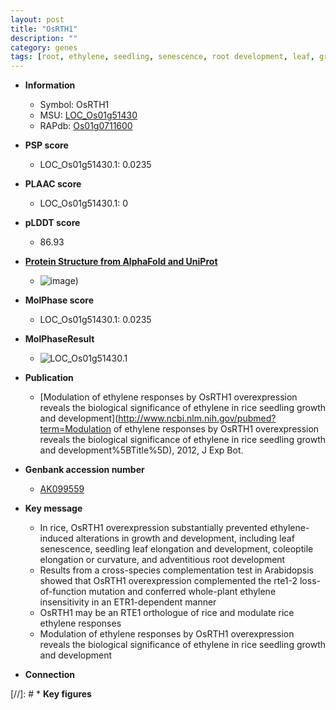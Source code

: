 ```yaml
---
layout: post
title: "OsRTH1"
description: ""
category: genes
tags: [root, ethylene, seedling, senescence, root development, leaf, growth, adventitious root]
---
```


* **Information**  
    + Symbol: OsRTH1  
    + MSU: [LOC_Os01g51430](http://rice.plantbiology.msu.edu/cgi-bin/ORF_infopage.cgi?orf=LOC_Os01g51430)  
    + RAPdb: [Os01g0711600](http://rapdb.dna.affrc.go.jp/viewer/gbrowse_details/irgsp1?name=Os01g0711600)  

* **PSP score**  
    + LOC_Os01g51430.1: 0.0235 

* **PLAAC score**  
    + LOC_Os01g51430.1: 0 

* **pLDDT score**
    + 86.93

* **[Protein Structure from AlphaFold and UniProt](https://www.uniprot.org/uniprotkb/Q9ASD3/entry#structure)**
    + ![image](https://ricepsp.github.io/images/Q9/AF-Q9ASD3-F1.png))

* **MolPhase score**
    + LOC_Os01g51430.1: 0.0235

* **MolPhaseResult**
    + ![LOC_Os01g51430.1](https://ricepsp.github.io/pictures/LOC_Os01g/LOC_Os01g51430.1.png)

* **Publication**  
    + [Modulation of ethylene responses by OsRTH1 overexpression reveals the biological significance of ethylene in rice seedling growth and development](http://www.ncbi.nlm.nih.gov/pubmed?term=Modulation of ethylene responses by OsRTH1 overexpression reveals the biological significance of ethylene in rice seedling growth and development%5BTitle%5D), 2012, J Exp Bot.

* **Genbank accession number**  
    + [AK099559](http://www.ncbi.nlm.nih.gov/nuccore/AK099559)

* **Key message**  
    + In rice, OsRTH1 overexpression substantially prevented ethylene-induced alterations in growth and development, including leaf senescence, seedling leaf elongation and development, coleoptile elongation or curvature, and adventitious root development
    + Results from a cross-species complementation test in Arabidopsis showed that OsRTH1 overexpression complemented the rte1-2 loss-of-function mutation and conferred whole-plant ethylene insensitivity in an ETR1-dependent manner
    + OsRTH1 may be an RTE1 orthologue of rice and modulate rice ethylene responses
    + Modulation of ethylene responses by OsRTH1 overexpression reveals the biological significance of ethylene in rice seedling growth and development

* **Connection**  

[//]: # * **Key figures**  


